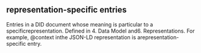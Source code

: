 ## representation-specific entries

Entries in a DID document whose meaning is particular to a specificrepresentation. Defined in 4. Data Model and6. Representations. For example, @context inthe JSON-LD representation is arepresentation-specific entry.

